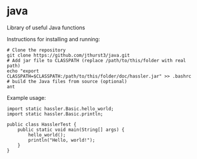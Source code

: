 java
====

Library of useful Java functions

Instructions for installing and running:
```
# Clone the repository
git clone https://github.com/jthurst3/java.git
# Add jar file to CLASSPATH (replace /path/to/this/folder with real path)
echo "export CLASSPATH=$CLASSPATH:/path/to/this/folder/doc/hassler.jar" >> .bashrc
# build the Java files from source (optional)
ant
```

Example usage:
```
import static hassler.Basic.hello_world;
import static hassler.Basic.println;

public class HasslerTest {
	public static void main(String[] args) {
		hello_world();
		println("Hello, world!");
	}
}
```

